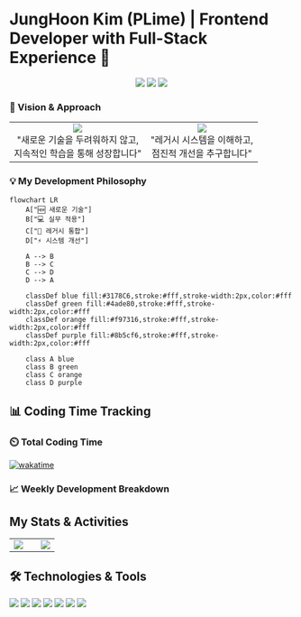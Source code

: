 # JungHoon Kim (PLime) | Frontend Developer with Full-Stack Experience 🚀

<div align="center">
  <img src="https://img.shields.io/badge/Role-Frontend%20Focused-blue" />
  <img src="https://img.shields.io/badge/Approach-Full%20Stack-green" />
  <img src="https://img.shields.io/badge/Status-Open%20to%20Work-brightgreen" />
</div>

### 🎯 Vision & Approach

<div align="center">
<table>
<tr>
<td align="center">
<img src="https://img.shields.io/badge/NEW-Learning%20Latest%20Tech-blue" /><br/>
"새로운 기술을 두려워하지 않고,<br/>지속적인 학습을 통해 성장합니다"
</td>
<td align="center">
<img src="https://img.shields.io/badge/LEGACY-System%20Expert-green" /><br/>
"레거시 시스템을 이해하고,<br/>점진적 개선을 추구합니다"
</td>
</tr>
</table>
</div>

### 💡 My Development Philosophy

```mermaid
flowchart LR
    A["🆕 새로운 기술"]
    B["💻 실무 적용"]
    C["🔄 레거시 통합"]
    D["⚡ 시스템 개선"]
    
    A --> B
    B --> C
    C --> D
    D --> A

    classDef blue fill:#3178C6,stroke:#fff,stroke-width:2px,color:#fff
    classDef green fill:#4ade80,stroke:#fff,stroke-width:2px,color:#fff
    classDef orange fill:#f97316,stroke:#fff,stroke-width:2px,color:#fff
    classDef purple fill:#8b5cf6,stroke:#fff,stroke-width:2px,color:#fff
    
    class A blue
    class B green
    class C orange
    class D purple
```

## 📊 Coding Time Tracking

### ⏲️ Total Coding Time
[![wakatime](https://wakatime.com/badge/user/YOUR_WAKATIME_USER_ID.svg)](https://wakatime.com/@YOUR_WAKATIME_USER_ID)

### 📈 Weekly Development Breakdown
<!--START_SECTION:waka-->
<!--END_SECTION:waka-->

## My Stats & Activities

<div align="center">
<table>
<tr>
<td valign="center" width="60%">
<img src="https://github-readme-stats.vercel.app/api?username=JungHoon0814&show_icons=true&hide_border=true&title_color=3178C6&text_color=8b949e&icon_color=3178C6&bg_color=00000000&hide_title=false&hide_rank=false&include_all_commits=true&count_private=true&custom_title=Lime's%20Github%20Stats&card_width=600" />
</td>
<td valign="center" width="40%">
<img src="https://github-readme-stats.vercel.app/api/top-langs/?username=JungHoon0814&layout=compact&hide_border=true&title_color=3178C6&text_color=8b949e&bg_color=00000000&langs_count=6&custom_title=Most%20Used%20Languages" />
</td>
</tr>
</table>
</div>

## 🛠️ Technologies & Tools

<p>
  <img src="https://img.shields.io/badge/HTML5-E34F26?style=for-the-badge&logo=html5&logoColor=white" />
  <img src="https://img.shields.io/badge/CSS3-1572B6?style=for-the-badge&logo=css3&logoColor=white" />
  <img src="https://img.shields.io/badge/Sass-CC6699?style=for-the-badge&logo=sass&logoColor=white" />
  <img src="https://img.shields.io/badge/JavaScript-F7DF1E?style=for-the-badge&logo=javascript&logoColor=black" />
  <img src="https://img.shields.io/badge/TypeScript-3178C6?style=for-the-badge&logo=typescript&logoColor=white" />
  <img src="https://img.shields.io/badge/React-61DAFB?style=for-the-badge&logo=react&logoColor=black" />
  <img src="https://img.shields.io/badge/Figma-F24E1E?style=for-the-badge&logo=figma&logoColor=white" />
</p>


<!---
JungHoon0814/JungHoon0814 is a ✨ special ✨ repository because its `README.md` (this file) appears on your GitHub profile.
You can click the Preview link to take a look at your changes.
--->
